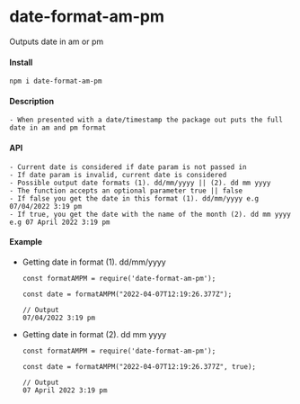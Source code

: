 # date-format-am-pm
Outputs date in am or pm

#### Install

`npm i date-format-am-pm`

#### Description

    - When presented with a date/timestamp the package out puts the full date in am and pm format

#### API

    - Current date is considered if date param is not passed in
    - If date param is invalid, current date is considered
    - Possible output date formats (1). dd/mm/yyyy || (2). dd mm yyyy
    - The function accepts an optional parameter true || false
    - If false you get the date in this format (1). dd/mm/yyyy e.g 07/04/2022 3:19 pm
    - If true, you get the date with the name of the month (2). dd mm yyyy e.g 07 April 2022 3:19 pm

#### Example

- Getting date in format (1). dd/mm/yyyy

  ```
  const formatAMPM = require('date-format-am-pm');

  const date = formatAMPM("2022-04-07T12:19:26.377Z");

  // Output
  07/04/2022 3:19 pm

  ```

- Getting date in format (2). dd mm yyyy

  ```
  const formatAMPM = require('date-format-am-pm');

  const date = formatAMPM("2022-04-07T12:19:26.377Z", true);

  // Output
  07 April 2022 3:19 pm

  ```
